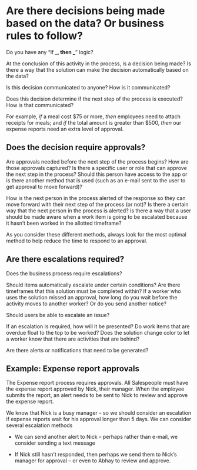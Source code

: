 Are there decisions being made based on the data? Or business rules to follow?
==============================================================================

Do you have any “If \___, then \___” logic?

At the conclusion of this activity in the process, is a decision being made? Is
there a way that the solution can make the decision automatically based on the
data?

Is this decision communicated to anyone? How is it communicated?

Does this decision determine if the next step of the process is executed? How is
that communicated?

For example, *if* a meal cost \$75 or more, *then* employees need to attach
receipts for meals; and *if* the total amount is greater than \$500, *then* our
expense reports need an extra level of approval.

Does the decision require approvals?
------------------------------------

Are approvals needed before the next step of the process begins? How are those
approvals captured? Is there a specific user or role that can approve the next
step in the process? Should this person have access to the app or is there
another method that is used (such as an e-mail sent to the user to get approval
to move forward)?

How is the next person in the process alerted of the response so they can move
forward with their next step of the process (or not)? Is there a certain way
that the next person in the process is alerted? is there a way that a user
should be made aware when a work item is going to be escalated because it hasn’t
been worked in the allotted timeframe?

As you consider these different methods, always look for the most optimal method
to help reduce the time to respond to an approval.

Are there escalations required?
-------------------------------

Does the business process require escalations?

Should items automatically escalate under certain conditions? Are there
timeframes that this solution must be completed within? If a worker who uses the
solution missed an approval, how long do you wait before the activity moves to
another worker? Or do you send another notice?

Should users be able to escalate an issue?

If an escalation is required, how will it be presented? Do work items that are
overdue float to the top to be worked? Does the solution change color to let a
worker know that there are activities that are behind?

Are there alerts or notifications that need to be generated?

Example: Expense report approvals
---------------------------------

The Expense report process requires approvals. All Salespeople must have the
expense report approved by Nick, their manager. When the employee submits the
report, an alert needs to be sent to Nick to review and approve the expense
report.

We know that Nick is a busy manager – so we should consider an escalation if
expense reports wait for his approval longer than 5 days. We can consider
several escalation methods

-   We can send another alert to Nick – perhaps rather than e-mail, we consider
    sending a text message

-   If Nick still hasn’t responded, then perhaps we send them to Nick’s manager
    for approval – or even to Abhay to review and approve.
